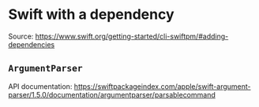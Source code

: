 # Swift with a dependency

Source: <https://www.swift.org/getting-started/cli-swiftpm/#adding-dependencies>

## `ArgumentParser`

API documentation:
<https://swiftpackageindex.com/apple/swift-argument-parser/1.5.0/documentation/argumentparser/parsablecommand>
